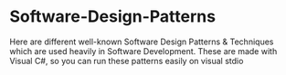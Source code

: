# Software-Design-Patterns
Here are different well-known Software Design Patterns &amp; Techniques which are used heavily in Software Development. These are made with Visual C#, so you can run these patterns easily on visual stdio
